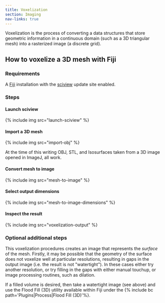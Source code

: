 ```yaml
---
title: Voxelization
section: Imaging
nav-links: true
---
```


Voxelization is the process of converting a data structures that store geometric information in a continuous domain (such as a 3D triangular mesh) into a rasterized image (a discrete grid).

## How to voxelize a 3D mesh with Fiji

### Requirements

A [Fiji](/software/fiji) installation with the [sciview](/plugins/sciview) update site enabled.

### Steps

#### Launch sciview

{% include img src="launch-sciview" %}

#### Import a 3D mesh

{% include img src="import-obj" %}

At the time of this writing OBJ, STL, and Isosurfaces taken from a 3D image opened in ImageJ, all work.

#### Convert mesh to image

{% include img src="mesh-to-image" %}

#### Select output dimensions

{% include img src="mesh-to-image-dimensions" %}

#### Inspect the result

{% include img src="voxelization-output" %}

### Optional additional steps

This voxelization procedures creates an image that represents the *surface* of the mesh. Firstly, it may be possible that the geometry of the surface does not voxelize well at particular resolutions, resulting in gaps in the output image (i.e. the result is not "watertight"). In these cases either try another resolution, or try filling in the gaps with either manual touchup, or image processing routines, such as dilation.

If a filled volume is desired, then take a watertight image (see above) and use the Flood Fill (3D) utility available within Fiji under the {% include bc path='Plugins|Process|Flood Fill (3D)'%}.
